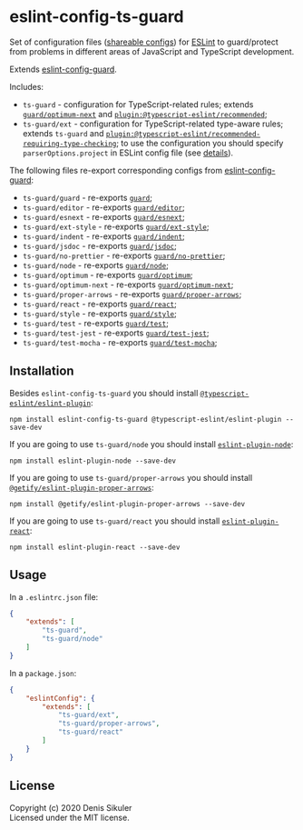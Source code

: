 # eslint-config-ts-guard

Set of configuration files ([shareable configs](https://eslint.org/docs/developer-guide/shareable-configs))
for [ESLint](https://eslint.org) to guard/protect from problems in different areas of JavaScript and TypeScript development.

Extends [eslint-config-guard](https://github.com/gamtiq/eslint-config-guard).

Includes:

* `ts-guard` - configuration for TypeScript-related rules; extends [`guard/optimum-next`](https://github.com/gamtiq/eslint-config-guard#eslint-config-guard) and [`plugin:@typescript-eslint/recommended`](https://github.com/typescript-eslint/typescript-eslint/tree/master/packages/eslint-plugin);
* `ts-guard/ext` - configuration for TypeScript-related type-aware rules; extends `ts-guard` and [`plugin:@typescript-eslint/recommended-requiring-type-checking`](https://github.com/typescript-eslint/typescript-eslint/blob/master/docs/getting-started/linting/TYPED_LINTING.md);
  to use the configuration you should specify `parserOptions.project` in ESLint config file (see [details](https://github.com/typescript-eslint/typescript-eslint/blob/master/docs/getting-started/linting/TYPED_LINTING.md)).

The following files re-export corresponding configs from [eslint-config-guard](https://github.com/gamtiq/eslint-config-guard#eslint-config-guard):

* `ts-guard/guard` - re-exports [`guard`](https://github.com/gamtiq/eslint-config-guard#eslint-config-guard);
* `ts-guard/editor` - re-exports [`guard/editor`](https://github.com/gamtiq/eslint-config-guard#eslint-config-guard);
* `ts-guard/esnext` - re-exports [`guard/esnext`](https://github.com/gamtiq/eslint-config-guard#eslint-config-guard);
* `ts-guard/ext-style` - re-exports [`guard/ext-style`](https://github.com/gamtiq/eslint-config-guard#eslint-config-guard);
* `ts-guard/indent` - re-exports [`guard/indent`](https://github.com/gamtiq/eslint-config-guard#eslint-config-guard);
* `ts-guard/jsdoc` - re-exports [`guard/jsdoc`](https://github.com/gamtiq/eslint-config-guard#eslint-config-guard);
* `ts-guard/no-prettier` - re-exports [`guard/no-prettier`](https://github.com/gamtiq/eslint-config-guard#eslint-config-guard);
* `ts-guard/node` - re-exports [`guard/node`](https://github.com/gamtiq/eslint-config-guard#eslint-config-guard);
* `ts-guard/optimum` - re-exports [`guard/optimum`](https://github.com/gamtiq/eslint-config-guard#eslint-config-guard);
* `ts-guard/optimum-next` - re-exports [`guard/optimum-next`](https://github.com/gamtiq/eslint-config-guard#eslint-config-guard);
* `ts-guard/proper-arrows` - re-exports [`guard/proper-arrows`](https://github.com/gamtiq/eslint-config-guard#eslint-config-guard);
* `ts-guard/react` - re-exports [`guard/react`](https://github.com/gamtiq/eslint-config-guard#eslint-config-guard);
* `ts-guard/style` - re-exports [`guard/style`](https://github.com/gamtiq/eslint-config-guard#eslint-config-guard);
* `ts-guard/test` - re-exports [`guard/test`](https://github.com/gamtiq/eslint-config-guard#eslint-config-guard);
* `ts-guard/test-jest` - re-exports [`guard/test-jest`](https://github.com/gamtiq/eslint-config-guard#eslint-config-guard);
* `ts-guard/test-mocha` - re-exports [`guard/test-mocha`](https://github.com/gamtiq/eslint-config-guard#eslint-config-guard);

## Installation

Besides `eslint-config-ts-guard` you should install [`@typescript-eslint/eslint-plugin`](https://github.com/typescript-eslint/typescript-eslint/tree/master/packages/eslint-plugin):

    npm install eslint-config-ts-guard @typescript-eslint/eslint-plugin --save-dev

If you are going to use `ts-guard/node` you should install [`eslint-plugin-node`](https://github.com/mysticatea/eslint-plugin-node):

    npm install eslint-plugin-node --save-dev

If you are going to use `ts-guard/proper-arrows` you should install [`@getify/eslint-plugin-proper-arrows`](https://github.com/getify/eslint-plugin-proper-arrows):

    npm install @getify/eslint-plugin-proper-arrows --save-dev

If you are going to use `ts-guard/react` you should install [`eslint-plugin-react`](https://github.com/yannickcr/eslint-plugin-react):

    npm install eslint-plugin-react --save-dev

## Usage

In a `.eslintrc.json` file:

```json
{
    "extends": [
        "ts-guard",
        "ts-guard/node"
    ]
}
```

In a `package.json`:

```json
{
    "eslintConfig": {
        "extends": [
            "ts-guard/ext",
            "ts-guard/proper-arrows",
            "ts-guard/react"
        ]
    }
}
```

## License
Copyright (c) 2020 Denis Sikuler  
Licensed under the MIT license.
